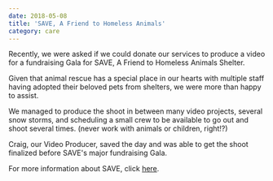 ```yaml
---
date: 2018-05-08
title: 'SAVE, A Friend to Homeless Animals'
category: care
---
```


Recently, we were asked if we could donate our services to produce a video for a fundraising Gala for SAVE, A Friend to Homeless Animals Shelter.

Given that animal rescue has a special place in our hearts with multiple staff having adopted their beloved pets from shelters, we were more than happy to assist.

We managed to produce the shoot in between many video projects, several snow storms, and scheduling a small crew to be available to go out and shoot several times. (never work with animals or children, right!?)

Craig, our Video Producer, saved the day and was able to get the shoot finalized before SAVE's major fundraising Gala.

For more information about SAVE, click
[here](https://savehomelessanimals.org/).
